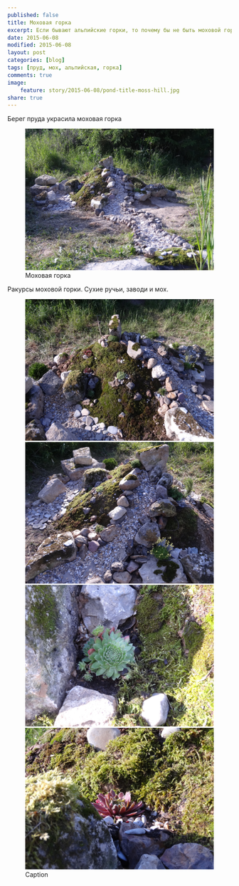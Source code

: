```yaml
---
published: false 
title: Моховая горка
excerpt: Если бывают альпийские горки, то почему бы не быть моховой горке?
date: 2015-06-08
modified: 2015-06-08
layout: post
categories: [blog]
tags: [пруд, мох, альпийская, горка]
comments: true
image:
    feature: story/2015-06-08/pond-title-moss-hill.jpg
share: true
---
```


Берег пруда украсила моховая горка

<figure>
    <a href="/images/story/2015-06-08/DSC03767.jpg"><img alt="Моховая горка" title="Моховая горка" src="/images/story/2015-06-08/DSC03767.jpg"></a>
    <figcaption>Моховая горка</figcaption>
</figure>

Ракурсы моховой горки. Сухие ручьи, заводи и мох. 

<figure class="half">
    <a href="/images/story/2015-06-08/DSC03768.jpg"><img alt="Альпийская горка" title="Альпийская горка" src="/images/story/2015-06-08/DSC03768.jpg"></a>
    <a href="/images/story/2015-06-08/DSC03775.jpg"><img alt="Виды моховой горки" title="Виды моховой горки" src="/images/story/2015-06-08/DSC03775.jpg"></a>
    <a href="/images/story/2015-06-08/DSC03772.jpg"><img alt=" Каменная роза" title=" Каменная роза" src="/images/story/2015-06-08/DSC03772.jpg"></a>
    <a href="/images/story/2015-06-08/DSC03774.jpg"><img alt="Камни и роза" title="Камни и роза" src="/images/story/2015-06-08/DSC03774.jpg"></a>
    <figcaption>Caption</figcaption>
</figure>


